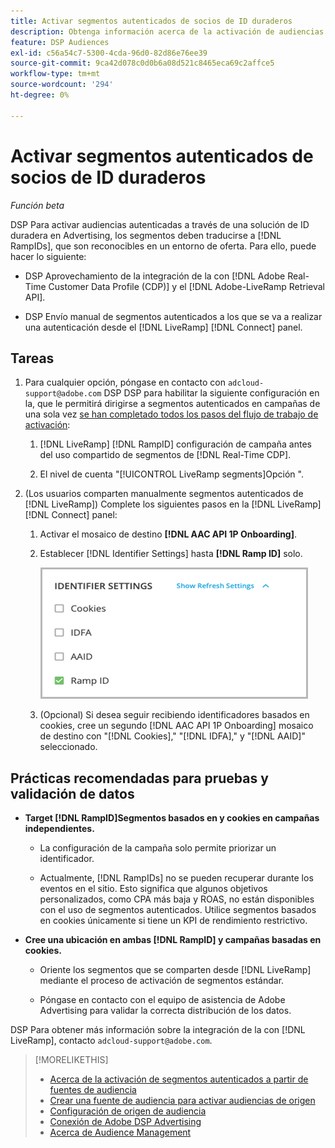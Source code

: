 ```yaml
---
title: Activar segmentos autenticados de socios de ID duraderos
description: Obtenga información acerca de la activación de audiencias autenticadas mediante una solución de ID duradera.
feature: DSP Audiences
exl-id: c56a54c7-5300-4cda-96d0-82d86e76ee39
source-git-commit: 9ca42d078c0d0b6a08d521c8465eca69c2affce5
workflow-type: tm+mt
source-wordcount: '294'
ht-degree: 0%

---
```


# Activar segmentos autenticados de socios de ID duraderos

*Función beta*

DSP Para activar audiencias autenticadas a través de una solución de ID duradera en Advertising, los segmentos deben traducirse a [!DNL RampIDs], que son reconocibles en un entorno de oferta. Para ello, puede hacer lo siguiente:

* DSP Aprovechamiento de la integración de la con [!DNL Adobe Real-Time Customer Data Profile (CDP)] y el [!DNL Adobe-LiveRamp Retrieval API].

* DSP Envío manual de segmentos autenticados a los que se va a realizar una autenticación desde el [!DNL LiveRamp] [!DNL Connect] panel.

## Tareas

1. Para cualquier opción, póngase en contacto con `adcloud-support@adobe.com` DSP DSP para habilitar la siguiente configuración en la, que le permitirá dirigirse a segmentos autenticados en campañas de una sola vez [se han completado todos los pasos del flujo de trabajo de activación](source-about.md#workflow-sources):

   1. [!DNL LiveRamp] [!DNL RampID] configuración de campaña antes del uso compartido de segmentos de [!DNL Real-Time CDP].

   1. El nivel de cuenta &quot;[!UICONTROL LiveRamp segments]Opción &quot;.

1. (Los usuarios comparten manualmente segmentos autenticados de [!DNL LiveRamp]) Complete los siguientes pasos en la [!DNL LiveRamp] [!DNL Connect] panel:

   1. Activar el mosaico de destino **[!DNL AAC API 1P Onboarding]**.

   1. Establecer [!DNL Identifier Settings] hasta **[!DNL Ramp ID]** solo.

      ![Configuración de identificador](/help/dsp/assets/liveramp-tile-settings.png)

   1. (Opcional) Si desea seguir recibiendo identificadores basados en cookies, cree un segundo [!DNL AAC API 1P Onboarding] mosaico de destino con &quot;[!DNL Cookies],&quot; &quot;[!DNL IDFA],&quot; y &quot;[!DNL AAID]&quot; seleccionado.

## Prácticas recomendadas para pruebas y validación de datos

* **Target [!DNL RampID]Segmentos basados en y cookies en campañas independientes.**

   * La configuración de la campaña solo permite priorizar un identificador.

   * Actualmente, [!DNL RampIDs] no se pueden recuperar durante los eventos en el sitio. Esto significa que algunos objetivos personalizados, como CPA más baja y ROAS, no están disponibles con el uso de segmentos autenticados. Utilice segmentos basados en cookies únicamente si tiene un KPI de rendimiento restrictivo.

* **Cree una ubicación en ambas [!DNL RampID] y campañas basadas en cookies.**

   * Oriente los segmentos que se comparten desde [!DNL LiveRamp] mediante el proceso de activación de segmentos estándar.

   * Póngase en contacto con el equipo de asistencia de Adobe Advertising para validar la correcta distribución de los datos.

DSP Para obtener más información sobre la integración de la con [!DNL LiveRamp], contacto `adcloud-support@adobe.com`.

>[!MORELIKETHIS]
>
>* [Acerca de la activación de segmentos autenticados a partir de fuentes de audiencia](source-about.md)
>* [Crear una fuente de audiencia para activar audiencias de origen](source-create.md)
>* [Configuración de origen de audiencia](source-settings.md)
>* [Conexión de Adobe DSP Advertising](https://experienceleague.adobe.com/docs/experience-platform/destinations/catalog/advertising/adobe-advertising-cloud-connection.html)
>* [Acerca de Audience Management](/help/dsp/audiences/audience-about.md)

